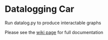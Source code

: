 # Datalogging Car

Run datalog.py to produce interactable graphs

Please see the [wiki page](https://github.com/NathanBunge/Datalogging_WRX/wiki) for full documentation 
